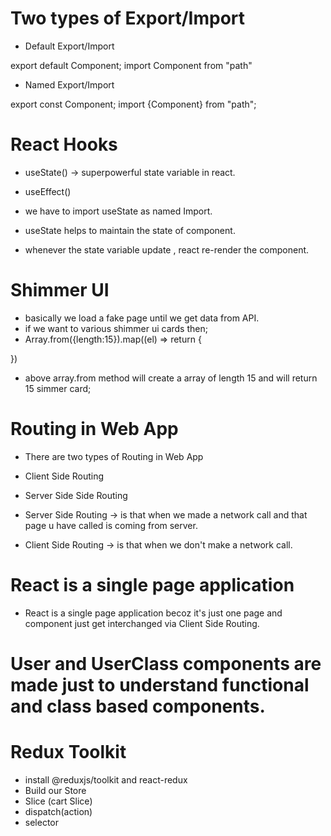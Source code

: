 
# Two types of Export/Import

- Default Export/Import

export default Component;
import Component from "path"


- Named Export/Import

export const Component;
import {Component} from "path";

# React Hooks
- useState() -> superpowerful state variable in react.
- useEffect() 

- we have to import useState as named Import.
- useState helps to maintain the state of component.
- whenever the state variable update , react re-render the component. 

# Shimmer UI
- basically we load a fake page until we get data from API.
- if we want to various shimmer ui cards then;
- Array.from({length:15}).map((el) => return {
    <div classname = "shimmer-card"></div>
})
- above array.from method will create a array of length 15 and will return 15 simmer card;

# Routing in Web App 
- There are two types of Routing in Web App 
- Client Side Routing
- Server Side Side Routing 

- Server Side Routing -> is that when we made a network call and that page u have called is coming from server.

- Client Side Routing -> is that when we don't make a network call.

# React is a single page application 
- React is a single page application becoz it's just one page and component just get interchanged via Client Side Routing.

# User and UserClass components are made just to understand functional and class based components.

# Redux Toolkit
- install @reduxjs/toolkit and react-redux 
- Build our Store
- Slice (cart Slice)
- dispatch(action)
- selector